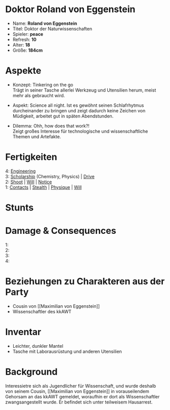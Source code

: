# Doktor Roland von Eggenstein

* Name: **Roland von Eggenstein**
* Titel: Doktor der Naturwissenschaften
* Spieler: **peace**
* Refresh: **10**
* Alter: **18**
* Größe: **184cm**

# Aspekte

* Konzept: Tinkering on the go  
Trägt in seiner Tasche allerlei Werkzeug und Utensilien herum, meist mehr als gebraucht wird.

* Aspekt: Science all night. 
Ist es gewöhnt seinen Schlafrhytmus durcheinander zu bringen und zeigt dadurch keine Zeichen von Müdigkeit, arbeitet gut in späten Abendstunden.

* Dilemma: Ohh, how does that work?!  
Zeigt großes Interesse für technologische und wissenschaftliche Themen und Artefakte.

# Fertigkeiten

4: [Engineering][skills_engineering]  
3: [Scholarship][skills_scholarship] (Chemistry, Physics) | [Drive][skills_drive]  
2: [Shoot][skills_shoot] | [Will][skills_will] | [Notice][skills_notice]  
1: [Contacts][skills_contacts] | [Stealth][skills_stealth] | [Physique][skills_physique] | [Will][skills_will]  

# Stunts

# Damage & Consequences

1:  
2:  
3:   
4: 

# Beziehungen zu Charakteren aus der Party

* Cousin von [[Maximilian von Eggenstein]]
* Wissenschaftler des kkAWT

# Inventar

* Leichter, dunkler Mantel
* Tasche mit Laborausrüstung und anderen Utensilien

# Background

Interessietre sich als Jugendlicher für Wissenschaft, und wurde deshalb von seinem Cousin, [[Maximilian von Eggenstein]] in vorauseilendem Gehorsam an das kkAWT gemeldet, woraufhin er dort als Wissenschaftler zwangsangestellt wurde. Er befindet sich unter teilweisem Hausarrest.

[skills_fight]: http://fate-srd.com/fate-core/Fight
[skills_shoot]: http://fate-srd.com/fate-core/Shoot
[skills_physique]: http://fate-srd.com/fate-core/Physique
[skills_notice]: http://fate-srd.com/fate-core/Notice
[skills_resources]: http://fate-srd.com/fate-core/Resources
[skills_athletics]: http://fate-srd.com/fate-core/Athletics
[skills_drive]: http://fate-srd.com/fate-core/Drive
[skills_will]: http://fate-srd.com/fate-core/Will
[skills_contacts]: http://fate-srd.com/fate-core/Contacts
[skills_stealth]: http://fate-srd.com/fate-core/Stealth
[skills_scholarship]: http://fate-srd.com/fate-core/Lore
[skills_engineering]: http://fate-srd.com/fate-core/Craft
[hungary-austrian-military]: https://de.wikipedia.org/wiki/Militärische_Ausrüstung_der_Infanterie_im_Ersten_Weltkrieg#.C3.96sterreich-Ungarn
